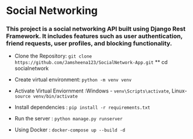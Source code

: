 # Social Networking

### This project is a social networking API built using Django Rest Framework. It includes features such as user authentication, friend requests, user profiles, and blocking functionality.



* Clone the Repository:
` git clone https://github.com/Jamsheena123/SocialNetwork-App.git `
 ** cd socialnetwork

* Create virtual environment: `python -m venv venv
`

* Activate Virtual Enviornment :Windows - `venv\Scripts\activate`, Linux-`source venv/bin/activate`

* Install dependencies : `pip install -r requirements.txt`

* Run the server : `python manage.py runserver`


* Using Docker : `docker-compose up --build -d  `